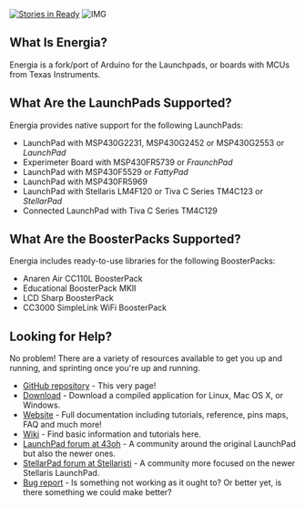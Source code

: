 [![Stories in Ready](https://badge.waffle.io/energia/energia.png?label=ready&title=Ready)](https://waffle.io/energia/energia)
![IMG](http://energia.nu/img/Energia.png)

## What Is Energia?

Energia is a fork/port of Arduino for the Launchpads, or boards with MCUs from Texas Instruments.

## What Are the LaunchPads Supported?

Energia provides native support for the following LaunchPads:

* LaunchPad with MSP430G2231, MSP430G2452 or MSP430G2553 or *LaunchPad*
* Experimeter Board with MSP430FR5739 or *FraunchPad*
* LaunchPad with MSP430F5529 or *FattyPad*
* LaunchPad with MSP430FR5969
* LaunchPad with Stellaris LM4F120 or Tiva C Series TM4C123 or *StellarPad* 
* Connected LaunchPad with Tiva C Series TM4C129

## What Are the BoosterPacks Supported?

Energia includes ready-to-use libraries for the following BoosterPacks:

* Anaren Air CC110L BoosterPack
* Educational BoosterPack MKII
* LCD Sharp BoosterPack
* CC3000 SimpleLink WiFi BoosterPack

## Looking for Help?

No problem! There are a variety of resources available to get you up and running, and sprinting once you're up and running.

* [GitHub repository](http://github.com/energia/Energia) - This very page!
* [Download](http://energia.nu/download/) - Download a compiled application for Linux, Mac OS X, or Windows.
* [Website](http://energia.nu) - Full documentation including tutorials, reference, pins maps, FAQ and much more!
* [Wiki](https://github.com/energia/Energia/wiki) - Find basic information and tutorials here.
* [LaunchPad forum at 43oh](http://forum.43oh.com/forum/28-energia/) - A community around the original LaunchPad  but also the newer ones.
* [StellarPad forum at Stellaristi](http://forum.stellarisiti.com/forum/63-energia/) - A community more focused on the newer Stellaris LaunchPad.
* [Bug report](http://github.com/energia/Energia/issues) - Is something not working as it ought to? Or better yet, is there something we could make better?
